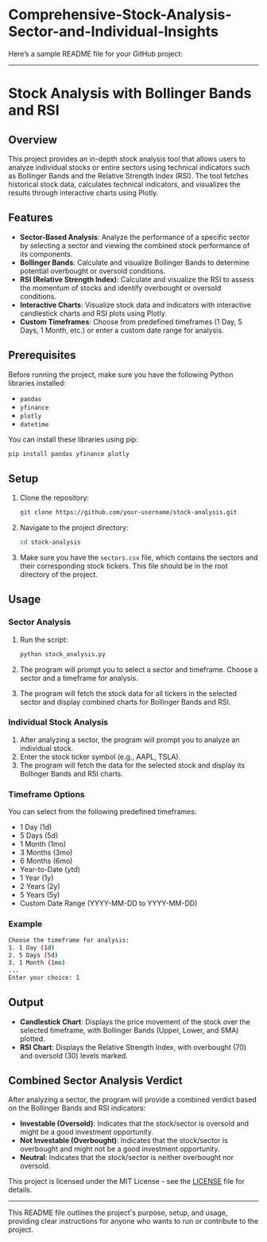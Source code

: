 # Comprehensive-Stock-Analysis-Sector-and-Individual-Insights

Here’s a sample README file for your GitHub project:

---

# Stock Analysis with Bollinger Bands and RSI

## Overview

This project provides an in-depth stock analysis tool that allows users to analyze individual stocks or entire sectors using technical indicators such as Bollinger Bands and the Relative Strength Index (RSI). The tool fetches historical stock data, calculates technical indicators, and visualizes the results through interactive charts using Plotly.

## Features

- **Sector-Based Analysis**: Analyze the performance of a specific sector by selecting a sector and viewing the combined stock performance of its components.
- **Bollinger Bands**: Calculate and visualize Bollinger Bands to determine potential overbought or oversold conditions.
- **RSI (Relative Strength Index)**: Calculate and visualize the RSI to assess the momentum of stocks and identify overbought or oversold conditions.
- **Interactive Charts**: Visualize stock data and indicators with interactive candlestick charts and RSI plots using Plotly.
- **Custom Timeframes**: Choose from predefined timeframes (1 Day, 5 Days, 1 Month, etc.) or enter a custom date range for analysis.

## Prerequisites

Before running the project, make sure you have the following Python libraries installed:

- `pandas`
- `yfinance`
- `plotly`
- `datetime`

You can install these libraries using pip:

```bash
pip install pandas yfinance plotly
```

## Setup

1. Clone the repository:

   ```bash
   git clone https://github.com/your-username/stock-analysis.git
   ```

2. Navigate to the project directory:

   ```bash
   cd stock-analysis
   ```

3. Make sure you have the `sectors.csv` file, which contains the sectors and their corresponding stock tickers. This file should be in the root directory of the project.

## Usage

### Sector Analysis

1. Run the script:

   ```bash
   python stock_analysis.py
   ```

2. The program will prompt you to select a sector and timeframe. Choose a sector and a timeframe for analysis.
3. The program will fetch the stock data for all tickers in the selected sector and display combined charts for Bollinger Bands and RSI.

### Individual Stock Analysis

1. After analyzing a sector, the program will prompt you to analyze an individual stock.
2. Enter the stock ticker symbol (e.g., AAPL, TSLA).
3. The program will fetch the data for the selected stock and display its Bollinger Bands and RSI charts.

### Timeframe Options

You can select from the following predefined timeframes:

- 1 Day (1d)
- 5 Days (5d)
- 1 Month (1mo)
- 3 Months (3mo)
- 6 Months (6mo)
- Year-to-Date (ytd)
- 1 Year (1y)
- 2 Years (2y)
- 5 Years (5y)
- Custom Date Range (YYYY-MM-DD to YYYY-MM-DD)

### Example

```bash
Choose the timeframe for analysis:
1. 1 Day (1d)
2. 5 Days (5d)
3. 1 Month (1mo)
...
Enter your choice: 1
```

## Output

- **Candlestick Chart**: Displays the price movement of the stock over the selected timeframe, with Bollinger Bands (Upper, Lower, and SMA) plotted.
- **RSI Chart**: Displays the Relative Strength Index, with overbought (70) and oversold (30) levels marked.

## Combined Sector Analysis Verdict

After analyzing a sector, the program will provide a combined verdict based on the Bollinger Bands and RSI indicators:

- **Investable (Oversold)**: Indicates that the stock/sector is oversold and might be a good investment opportunity.
- **Not Investable (Overbought)**: Indicates that the stock/sector is overbought and might not be a good investment opportunity.
- **Neutral**: Indicates that the stock/sector is neither overbought nor oversold.





This project is licensed under the MIT License - see the [LICENSE](LICENSE) file for details.

---

This README file outlines the project's purpose, setup, and usage, providing clear instructions for anyone who wants to run or contribute to the project.
